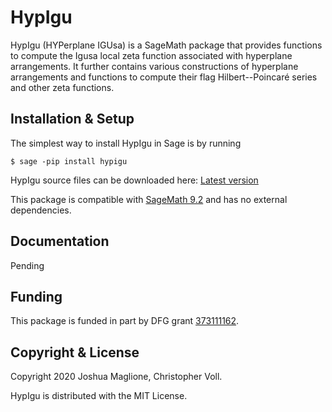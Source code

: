# HypIgu

HypIgu (HYPerplane IGUsa) is a SageMath package that provides functions to compute the Igusa local zeta function associated with hyperplane arrangements. It further contains various constructions of hyperplane arrangements and functions to compute their flag Hilbert--Poincaré series and other zeta functions. 

## Installation & Setup

The simplest way to install HypIgu in Sage is by running 

```
$ sage -pip install hypigu
```

HypIgu source files can be downloaded here: [Latest version](https://github.com/joshmaglione/hypigu/releases/latest)

This package is compatible with [SageMath 9.2](https://www.sagemath.org/) and has no external dependencies.

## Documentation

Pending

## Funding 

This package is funded in part by DFG grant [373111162](https://gepris.dfg.de/gepris/projekt/373111162?language=en).

## Copyright & License

Copyright 2020 Joshua Maglione, Christopher Voll.

HypIgu is distributed with the MIT License.
